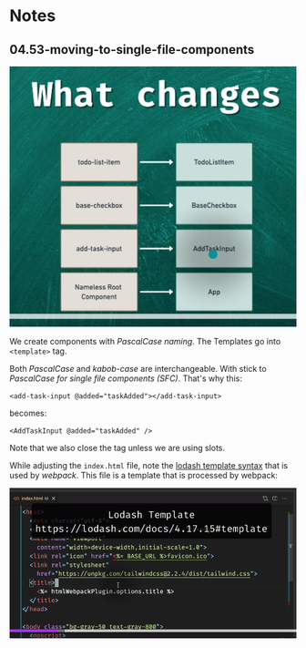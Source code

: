 # Notes

## 04.53-moving-to-single-file-components

![moving-to-sfc-challange-what-changes](./moving-to-sfc-challange-what-changes.png)

We create components with _PascalCase naming_. The Templates go into `<template>` tag.

Both _PascalCase_ and _kabob-case_ are interchangeable. With stick to _PascalCase for single file components (SFC)_. That's why this:

```vue
<add-task-input @added="taskAdded"></add-task-input>
```

becomes:

```vue
<AddTaskInput @added="taskAdded" />
```

Note that we also close the tag unless we are using slots.

While adjusting the `index.html` file, note the [lodash template syntax](https://lodash.com/docs/4.17.15#template) that is used by _webpack_. This file is a template that is processed by webpack:

![lodash-template-syntax](./lodash-template-syntax.png)
